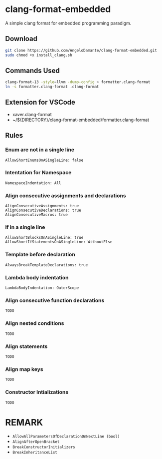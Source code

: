 # clang-format-embedded
A simple clang format for embedded programming paradigm.

## Download
```bash
git clone https://github.com/AngeloDamante/clang-format-embedded.git
sudo chmod +x install_clang.sh
```

## Commands Used
```bash 
clang-format-13 -style=llvm -dump-config > formatter.clang-format
ln -s formatter.clang-format .clang-format
```

## Extension for VSCode
- xaver.clang-format
- ~/${DIRECTORY}/clang-format-embedded/formatter.clang-format

## Rules
### Enum are not in a single line 
```clang
AllowShortEnumsOnASingleLine: false
```

### Intentation for Namespace
```clang
NamespaceIndentation: All
```

### Align consecutive assignments and declarations
```clang
AlignConsecutiveAssignments: true
AlignConsecutiveDeclarations: true
AlignConsecutiveMacros: true
```

### If in a single line
```clang
AllowShortBlocksOnASingleLine: true
AllowShortIfStatementsOnASingleLine: WithoutElse
```

### Template before declaration
`AlwaysBreakTemplateDeclarations: true`

### Lambda body indentation
`LambdaBodyIndentation: OuterScope`

### Align consecutive function declarations
`TODO`

### Align nested conditions
`TODO`

### Align statements
`TODO`

### Align map keys
`TODO`

### Constructor Intializations
`TODO`

# REMARK
- `AllowAllParametersOfDeclarationOnNextLine (bool)`
- `AlignAfterOpenBracket`
- `BreakConstructorInitializers`
- `BreakInheritanceList`
